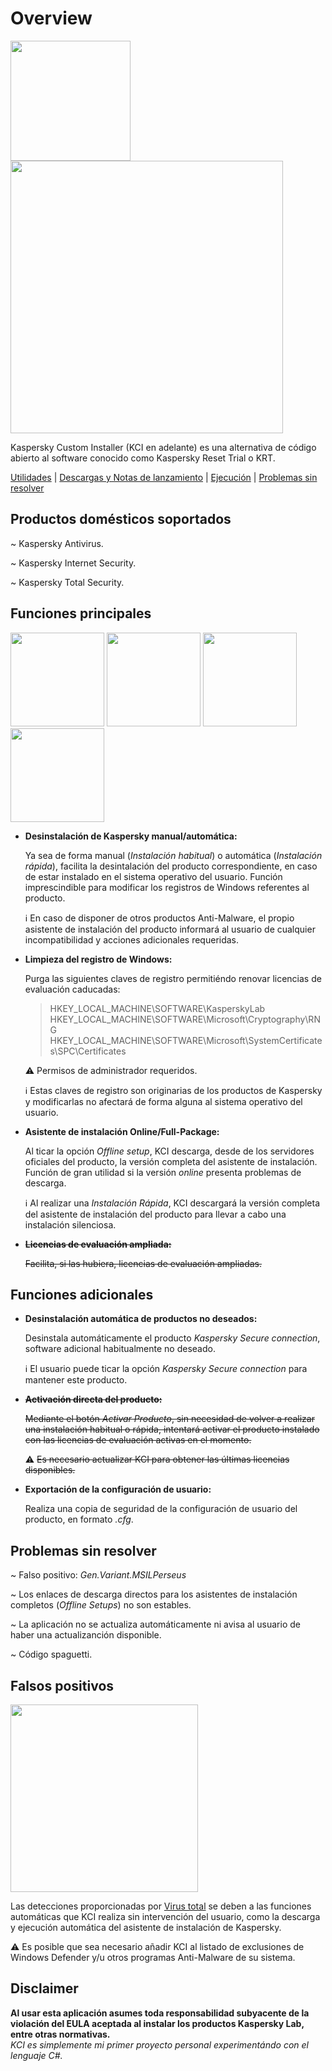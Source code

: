 # Overview
<img src="https://github.com/bitasuperactive/KCIBasic/blob/basicUI/doc/icon.ico" width="192"/> <img src="https://github.com/bitasuperactive/KCIBasic/blob/basicUI/doc/kcibasicimage.png" width="436"/>

Kaspersky Custom Installer (KCI en adelante) es una alternativa de código abierto al software conocido como Kaspersky Reset Trial o KRT.

[Utilidades](https://github.com/bitasuperactive/KCIBasic/blob/basicUI/README.md#principales-utilidades) | [Descargas y Notas de lanzamiento](https://github.com/bitasuperactive/KCIBasic/releases) | [Ejecución](https://github.com/bitasuperactive/KCIBasic/blob/basicUI/README.md#ejecución) | [Problemas sin resolver](https://github.com/bitasuperactive/KCIBasic/blob/basicUI/README.md#problemas-sin-resolver)

## Productos domésticos soportados
  ~ Kaspersky Antivirus.
  
  ~ Kaspersky Internet Security.
  
  ~ Kaspersky Total Security.

## Funciones principales
<img src="https://github.com/bitasuperactive/KCIBasic/blob/basicUI/doc/uninstallimage.png" width="150"/> <img src="https://github.com/bitasuperactive/KCIBasic/blob/basicUI/doc/cleanimage.jpg" width="150"/> <img src="https://github.com/bitasuperactive/KCIBasic/blob/basicUI/doc/downloadimage.png" width="150"/> <img src="https://github.com/bitasuperactive/KCIBasic/blob/basicUI/doc/keyimage.jpg" width="150"/>

- **Desinstalación de Kaspersky manual/automática:**

  Ya sea de forma manual (*Instalación habitual*) o automática (*Instalación rápida*), facilita la desintalación del producto correspondiente, en caso de estar instalado en el sistema operativo del usuario. Función imprescindible para modificar los registros de Windows referentes al producto.

  :information_source: En caso de disponer de otros productos Anti-Malware, el propio asistente de instalación del producto informará al usuario de cualquier incompatibilidad y acciones adicionales requeridas.

- **Limpieza del registro de Windows:**

  Purga las siguientes claves de registro permitiéndo renovar licencias de evaluación caducadas:
  > HKEY_LOCAL_MACHINE\SOFTWARE\KasperskyLab            
  > HKEY_LOCAL_MACHINE\SOFTWARE\Microsoft\Cryptography\RNG
  > HKEY_LOCAL_MACHINE\SOFTWARE\Microsoft\SystemCertificates\SPC\Certificates

  :warning: Permisos de administrador requeridos.

  :information_source: Estas claves de registro son originarias de los productos de Kaspersky y modificarlas no afectará de forma alguna al sistema operativo del usuario.

- **Asistente de instalación Online/Full-Package:**

  Al ticar la opción *Offline setup*, KCI descarga, desde de los servidores oficiales del producto, la versión completa del asistente de instalación. Función de gran utilidad si la versión *online* presenta problemas de descarga.

  :information_source: Al realizar una *Instalación Rápida*, KCI descargará la versión completa del asistente de instalación del producto para llevar a cabo una instalación silenciosa.

- **<s>Licencias de evaluación ampliada:</s>**

  <s>Facilita, si las hubiera, licencias de evaluación ampliadas.</s>

## Funciones adicionales
- **Desinstalación automática de productos no deseados:**

  Desinstala automáticamente el producto *Kaspersky Secure connection*, software adicional habitualmente no deseado.

  :information_source: El usuario puede ticar la opción *Kaspersky Secure connection* para mantener este producto.

- **<s>Activación directa del producto:</s>**

  <s>Mediante el botón *Activar Producto*, sin necesidad de volver a realizar una instalación habitual o rápida, intentará activar el producto instalado con las licencias de evaluación activas en el momento.</s>

  :warning: <s>Es necesario actualizar KCI para obtener las últimas licencias disponibles.</s>

- **Exportación de la configuración de usuario:**

  Realiza una copia de seguridad de la configuración de usuario del producto, en formato *.cfg*.


## Problemas sin resolver
  ~ Falso positivo: *Gen.Variant.MSILPerseus*
  
  ~ Los enlaces de descarga directos para los asistentes de instalación completos (*Offline Setups*) no son estables.
  
  ~ La aplicación no se actualiza automáticamente ni avisa al usuario de haber una actualizanción disponible.
  
  ~ Código spaguetti.


## Falsos positivos
<img src="https://github.com/bitasuperactive/KCIBasic/blob/basicUI/doc/virustotalimage.png" width="300"/>

Las detecciones proporcionadas por [Virus total](https://www.virustotal.com/gui/file/24f97e787c5fbb600f6643bcb957f68ab099f12a7e37fc6473feb582d19c40e3/detection) se deben a las funciones automáticas que KCI realiza sin intervención del usuario, como la descarga y ejecución automática del asistente de instalación de Kaspersky.

:warning: Es posible que sea necesario añadir KCI al listado de exclusiones de Windows Defender y/u otros programas Anti-Malware de su sistema.

## Disclaimer  
**Al usar esta aplicación asumes toda responsabilidad subyacente de la violación del EULA aceptada al instalar los productos Kaspersky Lab, entre otras normativas.**   
*KCI es simplemente mi primer proyecto personal experimentándo con el lenguaje C#.*
